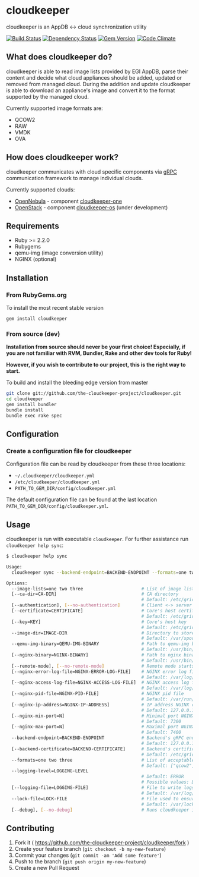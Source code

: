 # cloudkeeper
cloudkeeper is an AppDB <-> cloud synchronization utility

[![Build Status](https://secure.travis-ci.org/the-cloudkeeper-project/cloudkeeper.png)](http://travis-ci.org/the-cloudkeeper-project/cloudkeeper)
[![Dependency Status](https://gemnasium.com/the-cloudkeeper-project/cloudkeeper.png)](https://gemnasium.com/the-cloudkeeper-project/cloudkeeper)
[![Gem Version](https://fury-badge.herokuapp.com/rb/cloudkeeper.png)](https://badge.fury.io/rb/cloudkeeper)
[![Code Climate](https://codeclimate.com/github/the-cloudkeeper-project/cloudkeeper.png)](https://codeclimate.com/github/the-cloudkeeper-project/cloudkeeper)

## What does cloudkeeper do?
cloudkeeper is able to read image lists provided by EGI AppDB, parse their content and decide what cloud appliances should be added, updated or removed from managed cloud. During the addition and update cloudkeeper is able to download an appliance's image and convert it to the format supported by the managed cloud.

Currently supported image formats are:
* QCOW2
* RAW
* VMDK
* OVA

## How does cloudkeeper work?
cloudkeeper communicates with cloud specific components via [gRPC](http://www.grpc.io/) communication framework to manage individual clouds.

Currently supported clouds:
* [OpenNebula](https://opennebula.org/) - component [cloudkeeper-one](https://github.com/the-cloudkeeper-project/cloudkeeper-one)
* [OpenStack](https://www.openstack.org/) - component [cloudkeeper-os](https://github.com/the-cloudkeeper-project/cloudkeeper-os) (under development)

## Requirements
* Ruby >= 2.2.0
* Rubygems
* qemu-img (image conversion utility)
* NGINX (optional)

## Installation

### From RubyGems.org
To install the most recent stable version
```bash
gem install cloudkeeper
```

### From source (dev)
**Installation from source should never be your first choice! Especially, if you are not
familiar with RVM, Bundler, Rake and other dev tools for Ruby!**

**However, if you wish to contribute to our project, this is the right way to start.**

To build and install the bleeding edge version from master

```bash
git clone git://github.com/the-cloudkeeper-project/cloudkeeper.git
cd cloudkeeper
gem install bundler
bundle install
bundle exec rake spec
```

## Configuration
### Create a configuration file for cloudkeeper
Configuration file can be read by cloudkeeper from these
three locations:

* `~/.cloudkeeper/cloudkeeper.yml`
* `/etc/cloudkeeper/cloudkeeper.yml`
* `PATH_TO_GEM_DIR/config/cloudkeeper.yml`

The default configuration file can be found at the last location
`PATH_TO_GEM_DIR/config/cloudkeeper.yml`.

## Usage
cloudkeeper is run with executable `cloudkeeper`. For further assistance run `cloudkeeper help sync`:
```bash
$ cloudkeeper help sync

Usage:
  cloudkeeper sync --backend-endpoint=BACKEND-ENDPOINT --formats=one two three --image-dir=IMAGE-DIR --image-lists=one two three --qemu-img-binary=QEMU-IMG-BINARY

Options:
  --image-lists=one two three                      # List of image lists to sync against
  [--ca-dir=CA-DIR]                                # CA directory
                                                   # Default: /etc/grid-security/certificates/
  [--authentication], [--no-authentication]        # Client <-> server authentication
  [--certificate=CERTIFICATE]                      # Core's host certificate
                                                   # Default: /etc/grid-security/hostcert.pem
  [--key=KEY]                                      # Core's host key
                                                   # Default: /etc/grid-security/hostkey.pem
  --image-dir=IMAGE-DIR                            # Directory to store images to
                                                   # Default: /var/spool/cloudkeeper/images/
  --qemu-img-binary=QEMU-IMG-BINARY                # Path to qemu-img binary (image conversion)
                                                   # Default: /usr/bin/qemu-img
  [--nginx-binary=NGINX-BINARY]                    # Path to nginx binary (HTTP server)
                                                   # Default: /usr/bin/nginx
  [--remote-mode], [--no-remote-mode]              # Remote mode starts HTTP server (NGINX) and serves images to backend via HTTP
  [--nginx-error-log-file=NGINX-ERROR-LOG-FILE]    # NGINX error log file
                                                   # Default: /var/log/cloudkeeper/nginx-error.log
  [--nginx-access-log-file=NGINX-ACCESS-LOG-FILE]  # NGINX access log file
                                                   # Default: /var/log/cloudkeeper/nginx-access.log
  [--nginx-pid-file=NGINX-PID-FILE]                # NGINX pid file
                                                   # Default: /var/run/cloudkeeper/nginx.pid
  [--nginx-ip-address=NGINX-IP-ADDRESS]            # IP address NGINX can listen on
                                                   # Default: 127.0.0.1
  [--nginx-min-port=N]                             # Minimal port NGINX can listen on
                                                   # Default: 7300
  [--nginx-max-port=N]                             # Maximal port NGINX can listen on
                                                   # Default: 7400
  --backend-endpoint=BACKEND-ENDPOINT              # Backend's gRPC endpoint
                                                   # Default: 127.0.0.1:50051
  [--backend-certificate=BACKEND-CERTIFICATE]      # Backend's certificate
                                                   # Default: /etc/grid-security/backendcert.pem
  --formats=one two three                          # List of acceptable formats images can be converted to
                                                   # Default: ["qcow2"]
  --logging-level=LOGGING-LEVEL
                                                   # Default: ERROR
                                                   # Possible values: DEBUG, INFO, WARN, ERROR, FATAL, UNKNOWN
  [--logging-file=LOGGING-FILE]                    # File to write logs to
                                                   # Default: /var/log/cloudkeeper/cloudkeeper.log
  --lock-file=LOCK-FILE                            # File used to ensure only one running instance of cloudkeeper
                                                   # Default: /var/lock/cloudkeeper/cloudkeeper.lock
  [--debug], [--no-debug]                          # Runs cloudkeeper in debug mode
```

## Contributing
1. Fork it ( https://github.com/the-cloudkeeper-project/cloudkeeper/fork )
2. Create your feature branch (`git checkout -b my-new-feature`)
3. Commit your changes (`git commit -am 'Add some feature'`)
4. Push to the branch (`git push origin my-new-feature`)
5. Create a new Pull Request

